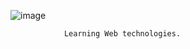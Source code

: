 ![image](https://user-images.githubusercontent.com/84650411/186408523-a63a0e9c-ccf6-451b-8a55-353d56208fc2.png)

                Learning Web technologies.
